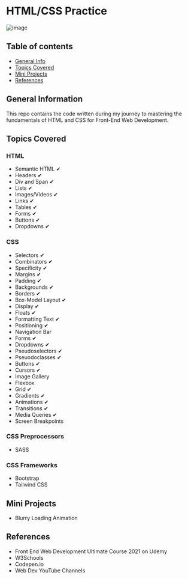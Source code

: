 # HTML/CSS Practice

![image](https://user-images.githubusercontent.com/55777067/127402911-367481db-9bf8-4e71-8f55-edf044947e29.png)

## Table of contents
* [General Info](#general-info)
* [Topics Covered](#topics-covered)
* [Mini Projects](#mini-projects)
* [References](#references)


## General Information
This repo contains the code written during my journey to mastering the fundamentals of HTML and CSS for Front-End Web Development. 


## Topics Covered

### HTML
- Semantic HTML ✔
- Headers ✔
- Div and Span ✔
- Lists ✔
- Images/Videos ✔
- Links ✔
- Tables ✔
- Forms ✔
- Buttons ✔
- Dropdowns ✔

### CSS
- Selectors ✔
- Combinators ✔
- Specificity ✔
- Margins ✔
- Padding ✔
- Backgrounds ✔
- Borders ✔
- Box-Model Layout ✔
- Display ✔
- Floats ✔
- Formatting Text ✔
- Positioning ✔
- Navigation Bar
- Forms ✔
- Dropdowns ✔
- Pseudoselectors ✔
- Pseuodoclasses ✔
- Buttons ✔
- Cursors ✔
- Image Gallery
- Flexbox
- Grid ✔
- Gradients ✔
- Animations ✔
- Transitions ✔
- Media Queries ✔
- Screen Breakpoints

### CSS Preprocessors
- SASS

### CSS Frameworks
- Bootstrap
- Tailwind CSS


## Mini Projects
- Blurry Loading Animation

## References

- Front End Web Development Ultimate Course 2021 on Udemy 
- W3Schools
- Codepen.io
- Web Dev YouTube Channels
